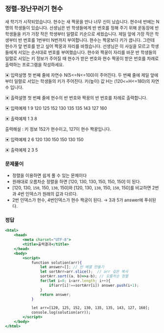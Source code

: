 ## 정렬-장난꾸러기 현수

새 학기가 시작되었습니다. 현수는 새 짝꿍을 만나 너무 신이 났습니다.
현수네 반에는 N명의 학생들이 있습니다. 선생님은 반 학생들에게 반 번호를 정해 주기 위해 운동장에 반 학생들을 키가 가장 작은 학생부터 일렬로 키순으로 세웠습니다. 제일 앞에 가장 작은 학생부터 반 번호를 1번부터 N번까지 부여합니다. 현수는 짝꿍보다 키가 큽니다. 그런데 현수가 앞 번호를 받고 싶어 짝꿍과 자리를 바꿨습니다. 선생님은 이 사실을 모르고 학생들에게 서있는 순서대로 번호를 부여했습니다. 현수와 짝꿍이 자리를 바꾼 반 학생들의 일렬로 서있는 키 정보가 주어질 때 현수가 받은 번호와 현수 짝꿍이 받은 번호를 차례로 출력하는 프로그램을 작성하세요.

▣ 입력설명
첫 번째 줄에 자연수 N(5<=N<=100)이 주어진다.
두 번째 줄에 제일 앞에부터 일렬로 서있는 학생들의 키가 주어진다.
키(높이) 값 H는 (120<=H<=180)의 자연수 입니다.

▣ 출력설명
첫 번째 줄에 현수의 반 번호와 짝꿍의 반 번호를 차례로 출력합니다.

▣ 입력예제 1
9
120 125 152 130 135 135 143 127 160

▣ 출력예제 1
3 8 

출력해설 : 키 정보 152가 현수이고, 127이 현수 짝꿍입니다.

▣ 입력예제 2
6
120 130 150 150 130 150

▣ 출력예제 2
3 5

### 문제풀이

- 정렬을 이용하면 쉽게 풀 수 있는 문제이다
- 원래대로 오름차순 정렬을 하면 [120, 130, 130, 150, 150, 150] 이 된다.
- [120, 130, `150`, 150, `130`, 150]와 [120, 130, `130`, 150, `150`, 150]를 비교하면 2번과 4번 인덱스가 원래의 값과 다르다.
- 2번 인덱스가 현수, 4번인덱스가 현수 짝궁이 된다. → 3과 5가 answer에 푸쉬된다.

### 정답

```jsx
<html>
    <head>
        <meta charset="UTF-8">
        <title>출력결과</title>
    </head>
    <body>
        <script>
            function solution(arr){
                let answer=[]; // 빈 배열 만들기
                let sortArr=arr.slice();  // arr 깊은 복사
                sortArr.sort((a, b)=>a-b); // 오름차순 정렬 
                for(let i=0; i<arr.length; i++){
                    if(arr[i]!==sortArr[i]) answer.push(i+1);
                }
                return answer;
            }

            let arr=[120, 125, 152, 130, 135, 135, 143, 127, 160];
            console.log(solution(arr));
        </script>
    </body>
</html>
```

